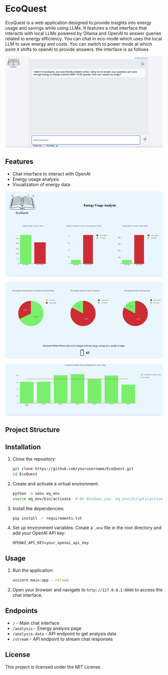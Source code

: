 # EcoQuest

EcoQuest is a web application designed to provide insights into energy usage and savings while using LLMs. It features a chat interface that interacts with local LLMs powered by Ollama and OpenAI to answer queries related to energy efficiency. You can chat in eco-mode which uses the local LLM to save energy and costs. You can switch to power mode at which point it shifts to openAI to provide answers. the interface is as follows

![EcoQuest Screenshot](static/app_images/main_interface_2.png)

## Features

- Chat interface to interact with OpenAI
- Energy usage analysis
- Visualization of energy data

![Energy Screenshot](static/app_images/energy_usage_1.png)

![Energy Screenshot 2](static/app_images/energy_usage_2.png)

![Energy Screenshot 3](static/app_images/energy_usage_3.png)

## Project Structure

## Installation

1. Clone the repository:
    ```sh
    git clone https://github.com/yourusername/EcoQuest.git
    cd EcoQuest
    ```

2. Create and activate a virtual environment:
    ```sh
    python -m venv eq_env
    source eq_env/bin/activate  # On Windows use `eq_env\Scripts\activate`
    ```

3. Install the dependencies:
    ```sh
    pip install -r requirements.txt
    ```

4. Set up environment variables:
    Create a `.env` file in the root directory and add your OpenAI API key:
    ```env
    OPENAI_API_KEY=your_openai_api_key
    ```

## Usage

1. Run the application:
    ```sh
    uvicorn main:app --reload
    ```

2. Open your browser and navigate to `http://127.0.0.1:8000` to access the chat interface.

## Endpoints

- `/` - Main chat interface
- `/analysis` - Energy analysis page
- `/analysis-data` - API endpoint to get analysis data
- `/stream` - API endpoint to stream chat responses

## License

This project is licensed under the MIT License.